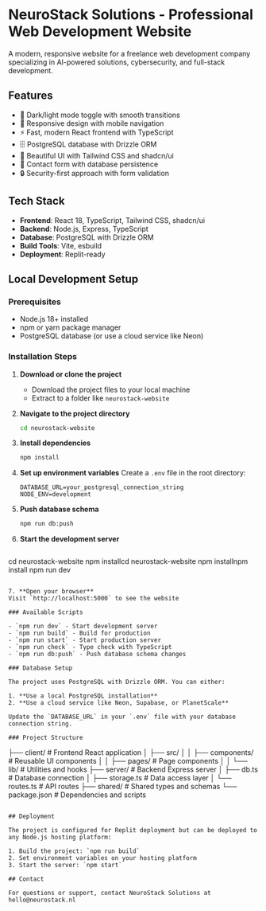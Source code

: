 # NeuroStack Solutions - Professional Web Development Website

A modern, responsive website for a freelance web development company specializing in AI-powered solutions, cybersecurity, and full-stack development.

## Features

- 🌙 Dark/light mode toggle with smooth transitions
- 📱 Responsive design with mobile navigation
- ⚡ Fast, modern React frontend with TypeScript
- 🗄️ PostgreSQL database with Drizzle ORM
- 🎨 Beautiful UI with Tailwind CSS and shadcn/ui
- 📧 Contact form with database persistence
- 🔒 Security-first approach with form validation

## Tech Stack

- **Frontend**: React 18, TypeScript, Tailwind CSS, shadcn/ui
- **Backend**: Node.js, Express, TypeScript
- **Database**: PostgreSQL with Drizzle ORM
- **Build Tools**: Vite, esbuild
- **Deployment**: Replit-ready

## Local Development Setup

### Prerequisites

- Node.js 18+ installed
- npm or yarn package manager
- PostgreSQL database (or use a cloud service like Neon)

### Installation Steps

1. **Download or clone the project**
   - Download the project files to your local machine
   - Extract to a folder like `neurostack-website`

2. **Navigate to the project directory**
   ```bash
   cd neurostack-website
   ```

3. **Install dependencies**
   ```bash
   npm install
   ```

4. **Set up environment variables**
   Create a `.env` file in the root directory:
   ```env
   DATABASE_URL=your_postgresql_connection_string
   NODE_ENV=development
   ```

5. **Push database schema**
   ```bash
   npm run db:push
   ```

6. **Start the development server**
   ```bash
  cd neurostack-website
  npm installcd neurostack-website
  npm installnpm install
  npm run dev
   ```

7. **Open your browser**
   Visit `http://localhost:5000` to see the website

### Available Scripts

- `npm run dev` - Start development server
- `npm run build` - Build for production
- `npm run start` - Start production server
- `npm run check` - Type check with TypeScript
- `npm run db:push` - Push database schema changes

### Database Setup

The project uses PostgreSQL with Drizzle ORM. You can either:

1. **Use a local PostgreSQL installation**
2. **Use a cloud service like Neon, Supabase, or PlanetScale**

Update the `DATABASE_URL` in your `.env` file with your database connection string.

### Project Structure

```
├── client/                 # Frontend React application
│   ├── src/
│   │   ├── components/     # Reusable UI components
│   │   ├── pages/          # Page components
│   │   └── lib/            # Utilities and hooks
├── server/                 # Backend Express server
│   ├── db.ts              # Database connection
│   ├── storage.ts         # Data access layer
│   └── routes.ts          # API routes
├── shared/                 # Shared types and schemas
└── package.json           # Dependencies and scripts
```

## Deployment

The project is configured for Replit deployment but can be deployed to any Node.js hosting platform:

1. Build the project: `npm run build`
2. Set environment variables on your hosting platform
3. Start the server: `npm start`

## Contact

For questions or support, contact NeuroStack Solutions at hello@neurostack.nl